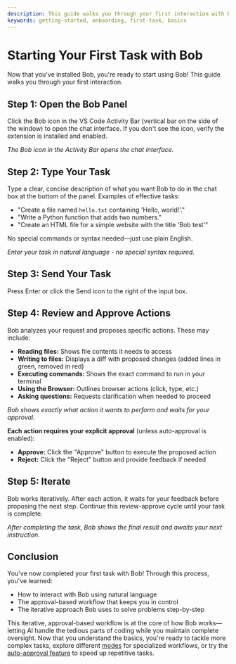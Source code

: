 ```yaml
---
description: This guide walks you through your first interaction with bob.
keywords: getting-started, onboarding, first-task, basics
---
```


# Starting Your First Task with Bob

Now that you've installed Bob, you're ready to start using Bob! This guide walks you through your first interaction.

## Step 1: Open the Bob Panel

Click the Bob icon in the VS Code Activity Bar (vertical bar on the side of the window) to open the chat interface. If you don't see the icon, verify the extension is installed and enabled.


*The Bob icon in the Activity Bar opens the chat interface.*

## Step 2: Type Your Task

Type a clear, concise description of what you want Bob to do in the chat box at the bottom of the panel. Examples of effective tasks:

* "Create a file named `hello.txt` containing 'Hello, world!'."
* "Write a Python function that adds two numbers."
* "Create an HTML file for a simple website with the title 'Bob test'"

No special commands or syntax needed—just use plain English.

*Enter your task in natural language - no special syntax required.*

## Step 3: Send Your Task

Press Enter or click the Send icon to the right of the input box.

## Step 4: Review and Approve Actions

Bob analyzes your request and proposes specific actions. These may include:

* **Reading files:** Shows file contents it needs to access
* **Writing to files:** Displays a diff with proposed changes (added lines in green, removed in red)
* **Executing commands:** Shows the exact command to run in your terminal
* **Using the Browser:** Outlines browser actions (click, type, etc.)
* **Asking questions:** Requests clarification when needed to proceed

*Bob shows exactly what action it wants to perform and waits for your approval.*

**Each action requires your explicit approval** (unless auto-approval is enabled):

* **Approve:** Click the "Approve" button to execute the proposed action
* **Reject:** Click the "Reject" button and provide feedback if needed

## Step 5: Iterate

Bob works iteratively. After each action, it waits for your feedback before proposing the next step. Continue this review-approve cycle until your task is complete.

*After completing the task, Bob shows the final result and awaits your next instruction.*

## Conclusion

You've now completed your first task with Bob! Through this process, you've learned:

* How to interact with Bob using natural language
* The approval-based workflow that keeps you in control
* The iterative approach Bob uses to solve problems step-by-step

This iterative, approval-based workflow is at the core of how Bob works—letting AI handle the tedious parts of coding while you maintain complete oversight. Now that you understand the basics, you're ready to tackle more complex tasks, explore different [modes](/basic-usage/using-modes) for specialized workflows, or try the [auto-approval feature](/features/auto-approving-actions) to speed up repetitive tasks.
